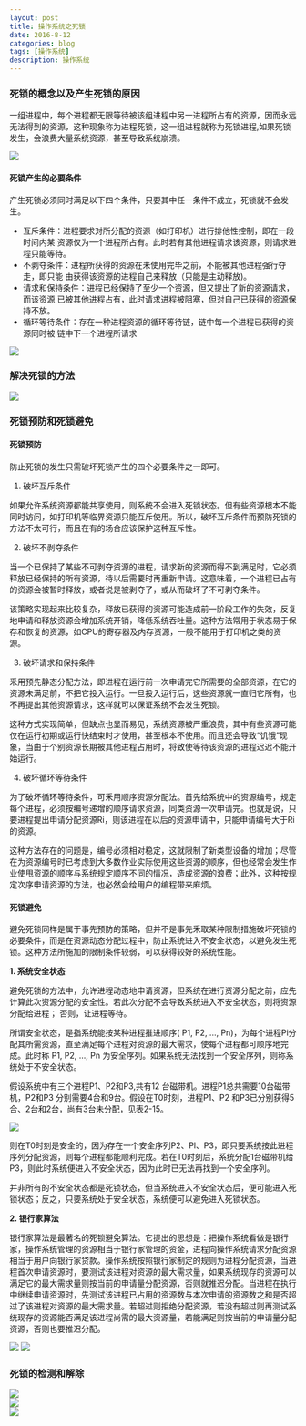 ```yaml
---
layout: post
title: 操作系统之死锁
date: 2016-8-12
categories: blog
tags: [操作系统]
description: 操作系统
---
```




### 死锁的概念以及产生死锁的原因  

一组进程中，每个进程都无限等待被该组进程中另一进程所占有的资源，因而永远无法得到的资源，这种现象称为进程死锁，这一组进程就称为死锁进程,如果死锁发生，会浪费大量系统资源，甚至导致系统崩溃。                    

![](https://raw.githubusercontent.com/whuhan2013/ImageRepertory/master/operation/p25.png)       

#### 死锁产生的必要条件        
产生死锁必须同时满足以下四个条件，只要其中任一条件不成立，死锁就不会发生。           

- 互斥条件：进程要求对所分配的资源（如打印机）进行排他性控制，即在一段时间内某 资源仅为一个进程所占有。此时若有其他进程请求该资源，则请求进程只能等待。
- 不剥夺条件：进程所获得的资源在未使用完毕之前，不能被其他进程强行夺走，即只能 由获得该资源的进程自己来释放（只能是主动释放)。
- 请求和保持条件：进程已经保持了至少一个资源，但又提出了新的资源请求，而该资源 已被其他进程占有，此时请求进程被阻塞，但对自己已获得的资源保持不放。
- 循环等待条件：存在一种进程资源的循环等待链，链中每一个进程已获得的资源同时被 链中下一个进程所请求

![](https://raw.githubusercontent.com/whuhan2013/ImageRepertory/master/operation/p26.png)  


### 解决死锁的方法          
![](https://raw.githubusercontent.com/whuhan2013/ImageRepertory/master/operation/p27.png)  


### 死锁预防和死锁避免           

#### 死锁预防

防止死锁的发生只需破坏死锁产生的四个必要条件之一即可。

1) 破坏互斥条件

如果允许系统资源都能共享使用，则系统不会进入死锁状态。但有些资源根本不能同时访问，如打印机等临界资源只能互斥使用。所以，破坏互斥条件而预防死锁的方法不太可行，而且在有的场合应该保护这种互斥性。

2) 破坏不剥夺条件

当一个已保持了某些不可剥夺资源的进程，请求新的资源而得不到满足时，它必须释放已经保持的所有资源，待以后需要时再重新申请。这意味着，一个进程已占有的资源会被暂时释放，或者说是被剥夺了，或从而破坏了不可剥夺条件。

该策略实现起来比较复杂，释放已获得的资源可能造成前一阶段工作的失效，反复地申请和释放资源会增加系统开销，降低系统吞吐量。这种方法常用于状态易于保存和恢复的资源，如CPU的寄存器及内存资源，一般不能用于打印机之类的资源。

3) 破坏请求和保持条件

釆用预先静态分配方法，即进程在运行前一次申请完它所需要的全部资源，在它的资源未满足前，不把它投入运行。一旦投入运行后，这些资源就一直归它所有，也不再提出其他资源请求，这样就可以保证系统不会发生死锁。

这种方式实现简单，但缺点也显而易见，系统资源被严重浪费，其中有些资源可能仅在运行初期或运行快结束时才使用，甚至根本不使用。而且还会导致“饥饿”现象，当由于个别资源长期被其他进程占用时，将致使等待该资源的进程迟迟不能开始运行。

4) 破坏循环等待条件

为了破坏循环等待条件，可釆用顺序资源分配法。首先给系统中的资源编号，规定每个进程，必须按编号递增的顺序请求资源，同类资源一次申请完。也就是说，只要进程提出申请分配资源Ri，则该进程在以后的资源申请中，只能申请编号大于Ri的资源。

这种方法存在的问题是，编号必须相对稳定，这就限制了新类型设备的增加；尽管在为资源编号时已考虑到大多数作业实际使用这些资源的顺序，但也经常会发生作业使甩资源的顺序与系统规定顺序不同的情况，造成资源的浪费；此外，这种按规定次序申请资源的方法，也必然会给用户的编程带来麻烦。

#### 死锁避免

避免死锁同样是属于事先预防的策略，但并不是事先釆取某种限制措施破坏死锁的必要条件，而是在资源动态分配过程中，防止系统进入不安全状态，以避免发生死锁。这种方法所施加的限制条件较弱，可以获得较好的系统性能。

**1. 系统安全状态**

避免死锁的方法中，允许进程动态地申请资源，但系统在进行资源分配之前，应先计算此次资源分配的安全性。若此次分配不会导致系统进入不安全状态，则将资源分配给进程； 否则，让进程等待。                

所谓安全状态，是指系统能按某种进程推进顺序( P1, P2, ..., Pn)，为每个进程Pi分配其所需资源，直至满足每个进程对资源的最大需求，使每个进程都可顺序地完成。此时称 P1, P2, ..., Pn 为安全序列。如果系统无法找到一个安全序列，则称系统处于不安全状态。            

假设系统中有三个进程P1、P2和P3,共有12 台磁带机。进程P1总共需要10台磁带机，P2和P3 分别需要4台和9台。假设在T0时刻，进程P1、P2 和P3已分别获得5合、2台和2台，尚有3台未分配，见表2-15。 

![](https://raw.githubusercontent.com/whuhan2013/ImageRepertory/master/operation/p28.png)

则在T0时刻是安全的，因为存在一个安全序列P2、Pl、P3，即只要系统按此进程序列分配资源，则每个进程都能顺利完成。若在T0时刻后，系统分配1台磁带机给P3，则此时系统便进入不安全状态，因为此时已无法再找到一个安全序列。

并非所有的不安全状态都是死锁状态，但当系统进入不安全状态后，便可能进入死锁状态；反之，只要系统处于安全状态，系统便可以避免进入死锁状态。  


**2. 银行家算法**

银行家算法是最著名的死锁避免算法。它提出的思想是：把操作系统看做是银行家，操作系统管理的资源相当于银行家管理的资金，进程向操作系统请求分配资源相当于用户向银行家贷款。操作系统按照银行家制定的规则为进程分配资源，当进程首次申请资源时，要测试该进程对资源的最大需求量，如果系统现存的资源可以满足它的最大需求量则按当前的申请量分配资源，否则就推迟分配。当进程在执行中继续申请资源时，先测试该进程已占用的资源数与本次申请的资源数之和是否超过了该进程对资源的最大需求量。若超过则拒绝分配资源，若没有超过则再测试系统现存的资源能否满足该进程尚需的最大资源量，若能满足则按当前的申请量分配资源，否则也要推迟分配。

![](https://raw.githubusercontent.com/whuhan2013/ImageRepertory/master/operation/p29.png)
![](https://raw.githubusercontent.com/whuhan2013/ImageRepertory/master/operation/p30.png)


### 死锁的检测和解除          
![](https://raw.githubusercontent.com/whuhan2013/ImageRepertory/master/operation/p31.png)      
![](https://raw.githubusercontent.com/whuhan2013/ImageRepertory/master/operation/p32.png)    
![](https://raw.githubusercontent.com/whuhan2013/ImageRepertory/master/operation/p33.png)      

